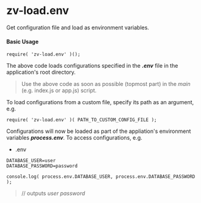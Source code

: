 # zv-load.env
Get configuration file and load as environment variables.

#### Basic Usage
```
require( 'zv-load.env' )();
```
The above code loads configurations specified in the ***.env*** file in the application's root directory.
> Use the above code as soon as possible (topmost part) in the *main* (e.g. index.js or app.js) script.

To load configurations from a custom file, specify its path as an argument, e.g.
```
require( 'zv-load.env' )( PATH_TO_CUSTOM_CONFIG_FILE );
```

Configurations will now be loaded as part of the appliation's environment variables ***process.env***. To access configurations, e.g. 

- .env
```
DATABASE_USER=user
DATABASE_PASSWORD=password
```

```
console.log( process.env.DATABASE_USER, process.env.DATABASE_PASSWORD );
```
 > // outputs *user password*
